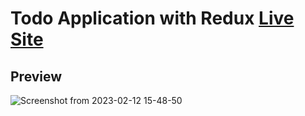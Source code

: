 # Todo Application with Redux [Live Site](https://todo-app-by-rakibul.netlify.app)
## Preview
![Screenshot from 2023-02-12 15-48-50](https://user-images.githubusercontent.com/85154840/218304004-a8a0f36f-7ba8-41bb-bf80-bd1ea5893dcc.png)
